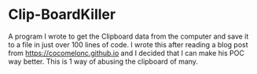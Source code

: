 # Clip-BoardKiller
A program I wrote to get the Clipboard data from the computer and save it to a file in just over 100 lines of code. I wrote this after reading a blog post from https://cocomelonc.github.io and I decided that I can make his POC way better. This is 1 way of abusing the clipboard of many. 
